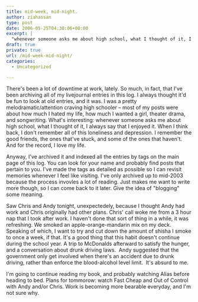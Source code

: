 ```yaml
---
title: mid-week, mid-night.
author: ziahassan
type: post
date: 2006-05-25T04:30:06+00:00
excerpt: |
  "whenever someone asks me about high school, what I thought of it, I always say that I enjoyed it. When I think back, I don't remember all of this loneliness and depression. I remember the good friends, the ones that've stuck, and some of the ones that haven't. And for the record, I love my life."
draft: true
private: true
url: /mid-week-mid-night/
categories:
  - Uncategorized

---
```

There's been a lot of downtime at work, lately. So much, in fact, that I've been archiving all of my livejournal entries in this log. I always thought it'd be fun to look at old entries, and it was. I was a pretty melodramatic/attention craving high schooler &#8211; most of my posts were about how much I hated my life, how much I wanted a girl, theater drama, and songwriting. What's interesting: whenever someone asks me about high school, what I thought of it, I always say that I enjoyed it. When I think back, I don't remember all of this loneliness and depression. I remember the good friends, the ones that've stuck, and some of the ones that haven't. And for the record, I love my life.

Anyway, I've archived it and indexed all the entries by tags on the main page of this log. You can look for your name and probably find posts that pertain to you. I've made the tags as detailed as possible so I can revisit memories whenever I feel like visiting. I've only archived up to mid-2003 because the process invovles a lot of reading. Just makes me want to write more though, so I can come back to it later. Give the idea of "blogging" some meaning.

Saw Chris and Andy tonight, unexpectedely, because I thought Andy had work and Chris originally had other plans. Chris' call woke me from a 3 hour nap that I took after work. I haven't done that sort of thing in a while, it was refreshing. We smoked an apple-orange-mandarin mix on my deck. Speaking of which, I want to try and cut down the amount of shisha I smoke to once a week, if that. It's a good thing that this habit doesn't continue during the school year. A trip to McDonalds afterward to satisfy the hunger, and a conversation about drunk driving laws.&nbsp; Andy suggested that the government only get involved when there's an accident due to drunk driving, rather than enforce the blood-alcohol level limit.&nbsp; It's absurd to me. &nbsp;

I'm going to continue reading my book, and probably watching Alias before heading to bed. Plans for tommorow: watch Fast Cheap and Out of Control with Andy and/or Chris. Work is becoming more bearable everyday, and I'm not sure why.